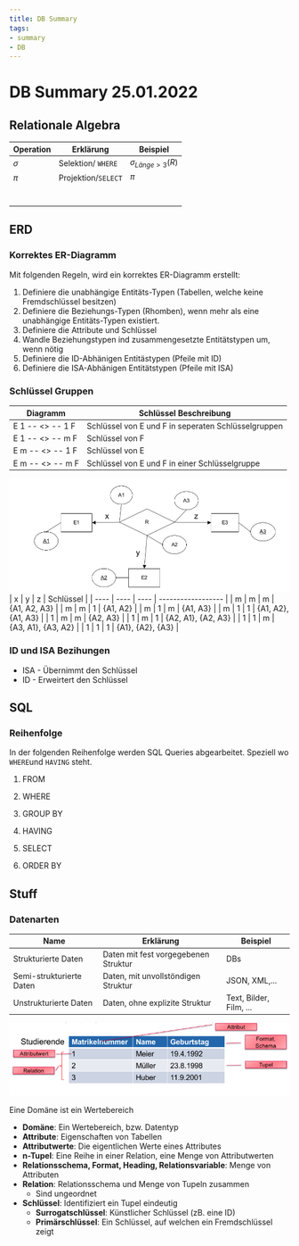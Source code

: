 ```yaml
---
title: DB Summary
tags:
- summary
- DB
---
```

# DB Summary 25.01.2022

## Relationale Algebra

| Operation | Erklärung           | Beispiel              |
| --------- | ------------------- | --------------------- |
| $\sigma$  | Selektion/ `WHERE`  | $\sigma_{Länge>3}(R)$ |
| $\pi$     | Projektion/`SELECT` | $\pi_{}$              |
|           |                     |                       |
|           |                     |                       |
|           |                     |                       |
|           |                     |                       |
|           |                     |                       |
|           |                     |                       |
|           |                     |                       |



## ERD

### Korrektes ER-Diagramm

Mit folgenden Regeln, wird ein korrektes ER-Diagramm erstellt:

1. Definiere die unabhängige Entitäts-Typen (Tabellen, welche keine Fremdschlüssel besitzen)
2. Definiere die Beziehungs-Typen (Rhomben), wenn mehr als eine unabhängige Entitäts-Typen existiert.
3. Definiere die Attribute und Schlüssel
4. Wandle Beziehungstypen ind zusammengesetzte Entitätstypen um, wenn nötig
5. Definiere die ID-Abhänigen Entitästypen (Pfeile mit ID)
6. Definiere die ISA-Abhänigen Entitätstypen (Pfeile mit ISA)

### Schlüssel Gruppen

| Diagramm         | Schlüssel Beschreibung                              |
| ---------------- | --------------------------------------------------- |
| E 1 -- <> -- 1 F | Schlüssel von E und F in seperaten Schlüsselgruppen |
| E 1 -- <> -- m F | Schlüssel von F                                     |
| E m -- <> -- 1 F | Schlüssel von E                                     |
| E m -- <> -- m F | Schlüssel von E und F in einer Schlüsselgruppe      |

![](res/2021-10-18-13-34-27-image.png)
| x    | y    | z    | Schlüssel          |
| ---- | ---- | ---- | ------------------ |
| m    | m    | m    | {A1, A2, A3}       |
| m    | m    | 1    | {A1, A2}           |
| m    | 1    | m    | {A1, A3}           |
| m    | 1    | 1    | {A1, A2}, {A1, A3} |
| 1    | m    | m    | {A2, A3}           |
| 1    | m    | 1    | {A2, A1}, {A2, A3} |
| 1    | 1    | m    | {A3, A1}, {A3, A2} |
| 1    | 1    | 1    | {A1}, {A2}, {A3}   |

### ID und ISA Bezihungen

* ISA - Übernimmt den Schlüssel
* ID - Erweirtert den Schlüssel

## SQL

### Reihenfolge

In der folgenden Reihenfolge werden SQL Queries abgearbeitet. Speziell wo `WHERE`und `HAVING` steht.

1. FROM

2. WHERE

3. GROUP BY

4. HAVING

5. SELECT

6. ORDER BY

## Stuff

### Datenarten

| Name                     | Erklärung                            | Beispiel                |
| ------------------------ | ------------------------------------ | ----------------------- |
| Strukturierte Daten      | Daten mit fest vorgegebenen Struktur | DBs                     |
| Semi-strukturierte Daten | Daten,  mit unvollstöndigen Struktur | JSON, XML,...           |
| Unstrukturierte Daten    | Daten, ohne explizite Struktur       | Text, Bilder, Film, ... |

![image-20211229100404731](res/image-20211229100404731.png)

Eine Domäne ist ein Wertebereich

* **Domäne**: Ein Wertebereich, bzw. Datentyp
* **Attribute**: Eigenschaften von Tabellen
* **Attributwerte**: Die eigentlichen Werte eines Attributes
* **n-Tupel**: Eine Reihe in einer Relation, eine Menge von Attributwerten
* **Relationsschema, Format, Heading, Relationsvariable**: Menge von Attributen
* **Relation**: Relationsschema und Menge von Tupeln zusammen
  * Sind ungeordnet
* **Schlüssel**: Identifiziert ein Tupel eindeutig
  * **Surrogatschlüssel**: Künstlicher Schlüssel (zB. eine ID)
  * **Primärschlüssel**: Ein Schlüssel, auf welchen ein Fremdschlüssel zeigt
